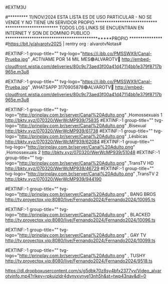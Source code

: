 #EXTM3U

#*********  11/NOV/2024  ESTA LISTA ES DE USO PARTICULAR - NO SE VENDE Y NO TIENE UN SERVIDOR PROPIO ****************************
************************    TODOS LOS LINKS SE ENCUENTRAN EN INTERNET Y SON DE DOMINIO PUBLICO  ***********************************************PROPIO ***************
#https://bit.ly/alvarotv2025 | rentry org : alvarotvNotas#



#EXTINF:-1 group-title="" tvg-logo="https://i.ibb.co/PMSSWX9/Canal-Prueba.jpg" ,ACTIVAME POR 14 MIL MES🟢ALVAROTV🔵
http://embed-cloudfront.wistia.com/deliveries/80c9c73aed3f00a41d47114bb1e379f8717b965e.m3u8

#EXTINF:-1 group-title="" tvg-logo="https://i.ibb.co/PMSSWX9/Canal-Prueba.jpg" ,WHATSAPP 3170905878🟢ALVAROTV🔵
http://embed-cloudfront.wistia.com/deliveries/80c9c73aed3f00a41d47114bb1e379f8717b965e.m3u8



#EXTINF:-1 group-title="" tvg-logo="http://prinplay.com.br/server/Canal%20Adulto.png" ,Homossexuais 1
http://bktv.xyz/070320/WerWcMP939/75835
#EXTINF:-1 group-title="" tvg-logo="http://prinplay.com.br/server/Canal%20Adulto.png" ,Bisexual
http://bktv.xyz/070320/WerWcMP939/61738
#EXTINF:-1 group-title="" tvg-logo="http://prinplay.com.br/server/Canal%20Adulto.png" ,Lésbicas 
http://bktv.xyz/070320/WerWcMP939/62084
#EXTINF:-1 group-title="" tvg-logo="http://prinplay.com.br/server/Canal%20Adulto.png" ,Homossexuais 2
http://bktv.xyz/070320/WerWcMP939/51048
#EXTINF:-1 group-title="" tvg-logo="http://prinplay.com.br/server/Canal%20Adulto.png" ,TransTV HD
http://bktv.xyz/070320/WerWcMP939/46729
#EXTINF:-1 group-title="" tvg-logo="http://prinplay.com.br/server/Canal%20Adulto.png" ,TransTV 2
http://bktv.xyz/070320/WerWcMP939/944190

#EXTINF:-1 group-title="" tvg-logo="http://prinplay.com.br/server/Canal%20Adulto.png" , BANG BROS
http://tv.proyectox.vip:8080/live/Fernando2024/Fernando2024/10095.ts


#EXTINF:-1 group-title="" tvg-logo="http://prinplay.com.br/server/Canal%20Adulto.png" , BLACKED
http://tv.proyectox.vip:8080/live/Fernando2024/Fernando2024/10096.ts

#EXTINF:-1 group-title="" tvg-logo="http://prinplay.com.br/server/Canal%20Adulto.png" , GAY TV
http://tv.proyectox.vip:8080/live/Fernando2024/Fernando2024/10099.ts

#EXTINF:-1 group-title="" tvg-logo="http://prinplay.com.br/server/Canal%20Adulto.png" , TUSHY
http://tv.proyectox.vip:8080/live/Fernando2024/Fernando2024/9518.ts


https://dl.dropboxusercontent.com/s/g5dbk70z8sy4bfx2377yv/Video_alvarotvinfo.mp4?rlkey=rpkujzldr4dvnyxvnye13nh5h&st=twp43nav&dl=0
